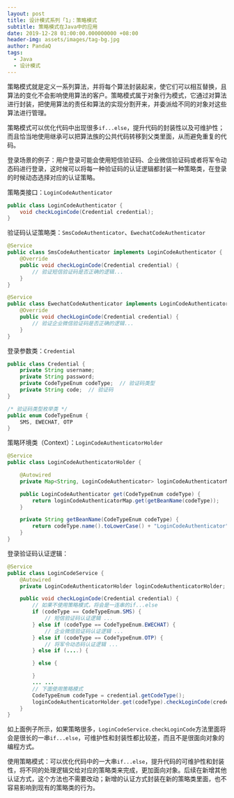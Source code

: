 ```yaml
---
layout: post
title: 设计模式系列「1」：策略模式
subtitle: 策略模式在Java中的应用
date: 2019-12-28 01:00:00.000000000 +08:00
header-img: assets/images/tag-bg.jpg
author: PandaQ
tags:
  - Java
  - 设计模式
---
```


策略模式就是定义一系列算法，并将每个算法封装起来，使它们可以相互替换，且算法的变化不会影响使用算法的客户。策略模式属于对象行为模式，它通过对算法进行封装，把使用算法的责任和算法的实现分割开来，并委派给不同的对象对这些算法进行管理。

策略模式可以优化代码中出现很多`if...else`，提升代码的封装性以及可维护性；而且恰当地使用继承可以把算法族的公共代码转移到父类里面，从而避免重复的代码。

登录场景的例子：用户登录可能会使用短信验证码、企业微信验证码或者将军令动态码进行登录，这时候可以将每一种验证码的认证逻辑都封装一种策略类，在登录的时候动态选择对应的认证策略。

策略类接口：`LoginCodeAuthenticator` <br />
```java
public class LoginCodeAuthenticator {
    void checkLoginCode(Credential credential);
}
```

验证码认证策略类：`SmsCodeAuthenticator`、`EwechatCodeAuthenticator` <br />
```java
@Service
public class SmsCodeAuthenticator implements LoginCodeAuthenticator {
    @Override
    public void checkLoginCode(Credential credential) {
        // 验证短信验证码是否正确的逻辑...
    }
}

@Service
public class EwechatCodeAuthenticator implements LoginCodeAuthenticator {
    @Override
    public void checkLoginCode(Credential credential) {
        // 验证企业微信验证码是否正确的逻辑...
    }
}
```

登录参数类：`Credential` <br />
```java
public class Credential {
    private String username;
    private String password;
    private CodeTypeEnum codeType;  // 验证码类型
    private String code;  // 验证码
}

/* 验证码类型枚举类 */
public enum CodeTypeEnum {
    SMS, EWECHAT, OTP
}
```

策略环境类（Context）：`LoginCodeAuthenticatorHolder` <br />
```java
@Service
public class LoginCodeAuthenticatorHolder {

    @Autowired
    private Map<String, LoginCodeAuthenticator> loginCodeAuthenticatorMap; // 存放所有的策略类

    public LoginCodeAuthenticator get(CodeTypeEnum codeType) {
        return loginCodeAuthenticatorMap.get(getBeanName(codeType));
    }

    private String getBeanName(CodeTypeEnum codeType) {
        return codeType.name().toLowerCase() + "LoginCodeAuthenticator";
    }
}
```

登录验证码认证逻辑：<br />
```java
@Service
public class LoginCodeService {
    @Autowired
    private LoginCodeAuthenticatorHolder loginCodeAuthenticatorHolder;

    public void checkLoginCode(Credential credential) {
        // 如果不使用策略模式，将会是一连串的if...else
        if (codeType == CodeTypeEnum.SMS) {
            // 短信验证码认证逻辑 ...
        } else if (codeType == CodeTypeEnum.EWECHAT) {
            // 企业微信验证码认证逻辑 ...
        } else if (codeType == CodeTypeEnum.OTP) {
            // 将军令动态码认证逻辑 ...
        } else if (....) {

        } else {

        }
        ... ...
        // 下面使用策略模式
        CodeTypeEnum codeType = credential.getCodeType();
        loginCodeAuthenticatorHolder.get(codeType).checkLoginCode(credential);
    }
}
```

如上面例子所示，如果策略很多，`LoginCodeService.checkLoginCode`方法里面将会是很长的一串`if...else`，可维护性和封装性都比较差，而且不是很面向对象的编程方式。

使用策略模式：可以优化代码中的一大串`if...else`，提升代码的可维护性和封装性，将不同的处理逻辑交给对应的策略类来完成，更加面向对象。后续在新增其他认证方式，这个方法也不需要改动；新增的认证方式封装在新的策略类里面，也不容易影响到现有的策略类的行为。




